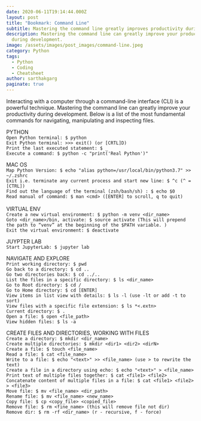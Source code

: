 ```yaml
---
date: 2020-06-11T19:14:44.000Z
layout: post
title: "Bookmark: Command Line"
subtitle: Mastering the command line greatly improves productivity during development.
description: Mastering the command line can greatly improve your productivity
  during development.
image: /assets/images/post_images/command-line.jpeg
category: Python
tags:
  - Python
  - Coding
  - Cheatsheet
author: sarthakgarg
paginate: true
---
```

Interacting with a computer through a command-line interface (CLI) is a powerful technique. Mastering the command line can greatly improve your productivity during development. Below is a list of the most fundamental commands for navigating, manipulating and inspecting files.

PYTHON\
`Open Python terminal: $ python`\
`Exit Python terminal: >>> exit() (or [CRTL]D)`\
`Print the last executed statement: $ _`\
`Execute a command: $ python -c "print('Real Python')"`

MAC OS\
`Map Python Version: $ echo "alias python=/usr/local/bin/python3.7" >> ~/.zshrc`\
`Exit i.e. terminate any current process and start new line: $ ^c (^ = [CTRL])`\
`Find out the language of the terminal (zsh/bash/sh) : $ echo $0`\
`Read manual of command: $ man <cmd> ([ENTER] to scroll, q to quit)`\
\
VIRTUAL ENV\
`Create a new virtual environment: $ python -m venv <dir_name>`\
`Goto <dir_name>/bin, activate: $ source activate (This will prepend the path to “venv” at the beginning of the $PATH variable. )`\
`Exit the virtual environment: $ deactivate`

JUYPTER LAB\
`Start JupyterLab: $ jupyter lab`

NAVIGATE AND EXPLORE\
`Print working directory: $ pwd`\
`Go back to a directory: $ cd ..`\
`Go two directories back: $ cd ../..`\
`List the files in a specific directory: $ ls <dir_name>`\
`Go to Root directory: $ cd /`\
`Go to Home directory: $ cd [ENTER]`\
`View items in list view with details: $ ls -l (use -lt or add -t to sort)`\
`View files with a specific file extension: $ ls *<.extn>`\
`Current directory: $ .`\
`Open a file: $ open <file_path>`\
`View hidden files: $ ls -a`

CREATE FILES AND DIRECTORIES, WORKING WITH FILES\
`Create a directory: $ mkdir <dir_name>`\
`Create multiple directories: $ mkdir <dir1> <dir2> <dirN>`\
`Create a file: $ touch <file_name>`\
`Read a file: $ cat <file_name>`\
`Write to a file: $ echo "<text>" >> <file_name> (use > to rewrite the text)`\
`Create a file in a directory using echo: $ echo "<text>" > <file_name>`\
`Print text of multiple files together: $ cat <file1> <file2>`\
`Concatenate content of multiple files in a file: $ cat <file1> <file2> > <file3>`\
`Move file: $ mv <file_name> <dir_path>`\
`Rename file: $ mv <file_name> <new_name>`\
`Copy file: $ cp <copy_file> <copied_file>`\
`Remove file: $ rm <fine_name> (this will remove file not dir)`\
`Remove dir: $ rm -rf <dir_name> (r - recursive, f - force)`